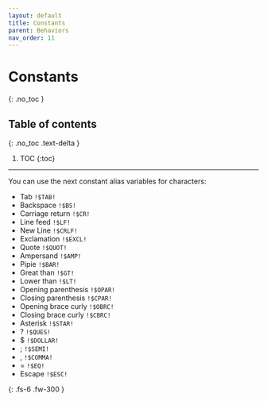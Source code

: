 ```yaml
---
layout: default
title: Constants
parent: Behaviors
nav_order: 11
---
```


# Constants
{: .no_toc }

## Table of contents
{: .no_toc .text-delta }

1. TOC
{:toc}

---

You can use the next constant alias variables for characters:

- Tab `!$TAB!`
- Backspace `!$BS!`
- Carriage return `!$CR!`
- Line feed `!$LF!`
- New Line `!$CRLF!`
- Exclamation `!$EXCL!`
- Quote `!$QUOT!`
- Ampersand `!$AMP!`
- Pipie `!$BAR!`
- Great than `!$GT!`
- Lower than `!$LT!`
- Opening parenthesis `!$OPAR!`
- Closing parenthesis `!$CPAR!`
- Opening brace curly `!$OBRC!`
- Closing brace curly  `!$CBRC!`
- Asterisk `!$STAR!`
- ? `!$QUES!`
- $ `!$DOLLAR!`
- ; `!$SEMI!`
- , `!$COMMA!`
- = `!$EQ!`
- Escape `!$ESC!`

{: .fs-6 .fw-300 }
